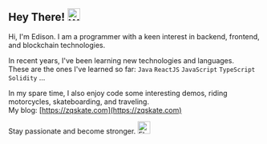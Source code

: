 ## Hey There! <img src="https://raw.githubusercontent.com/Tarikul-Islam-Anik/Animated-Fluent-Emojis/master/Emojis/Hand%20gestures/Waving%20Hand%20Light%20Skin%20Tone.png" alt="Waving Hand Light Skin Tone" width="25" height="25" />
Hi, I'm Edison. I am a programmer with a keen interest in backend, frontend, and blockchain technologies.


In recent years, I've been learning new technologies and languages.  
These are the ones I've learned so far: `Java` `ReactJS` `JavaScript` `TypeScript` `Solidity` ...



In my spare time, I also enjoy code some interesting demos, riding motorcycles, skateboarding, and traveling.  
My blog: [https://zqskate.com](https://zqskate.com)
<br/>



Stay passionate and become stronger. <img src="https://raw.githubusercontent.com/Tarikul-Islam-Anik/Animated-Fluent-Emojis/master/Emojis/Hand%20gestures/Flexed%20Biceps%20Light%20Skin%20Tone.png" alt="Flexed Biceps Light Skin Tone" width="25" height="25" />

<!--
**HttpStatusOK/HttpStatusOK** is a ✨ _special_ ✨ repository because its `README.md` (this file) appears on your GitHub profile.

Here are some ideas to get you started:

- 🔭 I’m currently working on ...
- 🌱 I’m currently learning ...
- 👯 I’m looking to collaborate on ...
- 🤔 I’m looking for help with ...
- 💬 Ask me about ...
- 📫 How to reach me: ...
- 😄 Pronouns: ...
- ⚡ Fun fact: ...
-->
